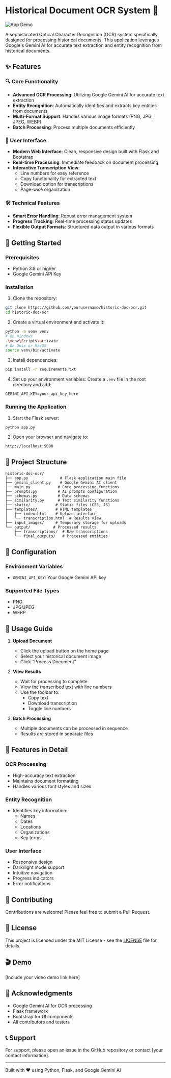 # Historical Document OCR System 📜

![App Demo](demo.gif) <!-- You can add your video demo here -->

A sophisticated Optical Character Recognition (OCR) system specifically designed for processing historical documents. This application leverages Google's Gemini AI for accurate text extraction and entity recognition from historical documents.

## ✨ Features

### 🔍 Core Functionality
- **Advanced OCR Processing**: Utilizing Google Gemini AI for accurate text extraction
- **Entity Recognition**: Automatically identifies and extracts key entities from documents
- **Multi-Format Support**: Handles various image formats (PNG, JPG, JPEG, WEBP)
- **Batch Processing**: Process multiple documents efficiently

### 💫 User Interface
- **Modern Web Interface**: Clean, responsive design built with Flask and Bootstrap
- **Real-time Processing**: Immediate feedback on document processing
- **Interactive Transcription View**: 
  - Line numbers for easy reference
  - Copy functionality for extracted text
  - Download option for transcriptions
  - Page-wise organization

### 🛠 Technical Features
- **Smart Error Handling**: Robust error management system
- **Progress Tracking**: Real-time processing status updates
- **Flexible Output Formats**: Structured data output in various formats

## 🚀 Getting Started

### Prerequisites
- Python 3.8 or higher
- Google Gemini API Key

### Installation

1. Clone the repository:
```bash
git clone https://github.com/yourusername/historic-doc-ocr.git
cd historic-doc-ocr
```

2. Create a virtual environment and activate it:
```bash
python -m venv venv
# On Windows
.\venv\Scripts\activate
# On Unix or MacOS
source venv/bin/activate
```

3. Install dependencies:
```bash
pip install -r requirements.txt
```

4. Set up your environment variables:
Create a `.env` file in the root directory and add:
```env
GEMINI_API_KEY=your_api_key_here
```

### Running the Application

1. Start the Flask server:
```bash
python app.py
```

2. Open your browser and navigate to:
```
http://localhost:5000
```

## 📁 Project Structure

```
historic-doc-ocr/
├── app.py              # Flask application main file
├── gemini_client.py    # Google Gemini AI client
├── main.py            # Core processing functions
├── prompts.py         # AI prompts configuration
├── schemas.py         # Data schemas
├── similarity.py      # Text similarity functions
├── static/           # Static files (CSS, JS)
├── templates/        # HTML templates
│   ├── index.html    # Upload interface
│   └── transcription.html  # Results view
├── input_images/     # Temporary storage for uploads
└── output/          # Processed results
    ├── transcriptions/  # Raw transcriptions
    └── final_outputs/   # Processed entities
```

## 🔧 Configuration

### Environment Variables
- `GEMINI_API_KEY`: Your Google Gemini API key

### Supported File Types
- PNG
- JPG/JPEG
- WEBP

## 📝 Usage Guide

1. **Upload Document**
   - Click the upload button on the home page
   - Select your historical document image
   - Click "Process Document"

2. **View Results**
   - Wait for processing to complete
   - View the transcribed text with line numbers
   - Use the toolbar to:
     - Copy text
     - Download transcription
     - Toggle line numbers

3. **Batch Processing**
   - Multiple documents can be processed in sequence
   - Results are stored in separate files

## 🎯 Features in Detail

### OCR Processing
- High-accuracy text extraction
- Maintains document formatting
- Handles various font styles and sizes

### Entity Recognition
- Identifies key information:
  - Names
  - Dates
  - Locations
  - Organizations
  - Key terms

### User Interface
- Responsive design
- Dark/light mode support
- Intuitive navigation
- Progress indicators
- Error notifications

## 🤝 Contributing

Contributions are welcome! Please feel free to submit a Pull Request.

## 📄 License

This project is licensed under the MIT License - see the [LICENSE](LICENSE) file for details.

## 🎬 Demo

[Include your video demo link here]

## 🙏 Acknowledgments

- Google Gemini AI for OCR processing
- Flask framework
- Bootstrap for UI components
- All contributors and testers

## 📞 Support

For support, please open an issue in the GitHub repository or contact [your contact information].

---

Built with ❤️ using Python, Flask, and Google Gemini AI

